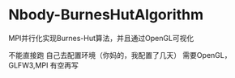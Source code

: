 # Nbody-BurnesHutAlgorithm
MPI并行化实现Burnes-Hut算法，并且通过OpenGL可视化

不能直接跑
自己去配置环境（你妈的，我配置了几天）
需要OpenGL，GLFW3,MPI
有空再写
